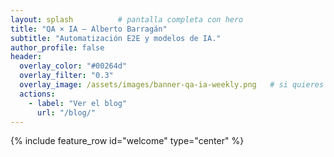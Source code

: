 ```yaml
---
layout: splash          # pantalla completa con hero
title: "QA × IA – Alberto Barragán"
subtitle: "Automatización E2E y modelos de IA."
author_profile: false
header:
  overlay_color: "#00264d"
  overlay_filter: "0.3"
  overlay_image: /assets/images/banner-qa-ia-weekly.png   # si quieres
  actions:
    - label: "Ver el blog"
      url: "/blog/"
---
```


{% include feature_row id="welcome" type="center" %}
